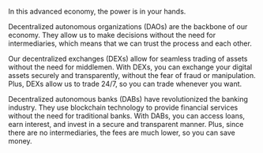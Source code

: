In this advanced economy, the power is in your hands. 

Decentralized autonomous organizations (DAOs) are the backbone of our economy. They allow us to make decisions without the need for intermediaries, which means that we can trust the process and each other.

Our decentralized exchanges (DEXs) allow for seamless trading of assets without the need for middlemen. With DEXs, you can exchange your digital assets securely and transparently, without the fear of fraud or manipulation. Plus, DEXs allow us to trade 24/7, so you can trade whenever you want.

Decentralized autonomous banks (DABs) have revolutionized the banking industry. They use blockchain technology to provide financial services without the need for traditional banks. With DABs, you can access loans, earn interest, and invest in a secure and transparent manner. Plus, since there are no intermediaries, the fees are much lower, so you can save money.
